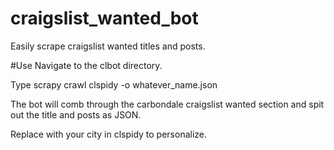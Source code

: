 # craigslist_wanted_bot
Easily scrape craigslist wanted titles and posts. 

#Use
Navigate to the clbot directory.

Type scrapy crawl clspidy -o whatever_name.json

The bot will comb through the carbondale craigslist wanted section and spit out the title and posts as JSON.

Replace with your city in clspidy to personalize. 
